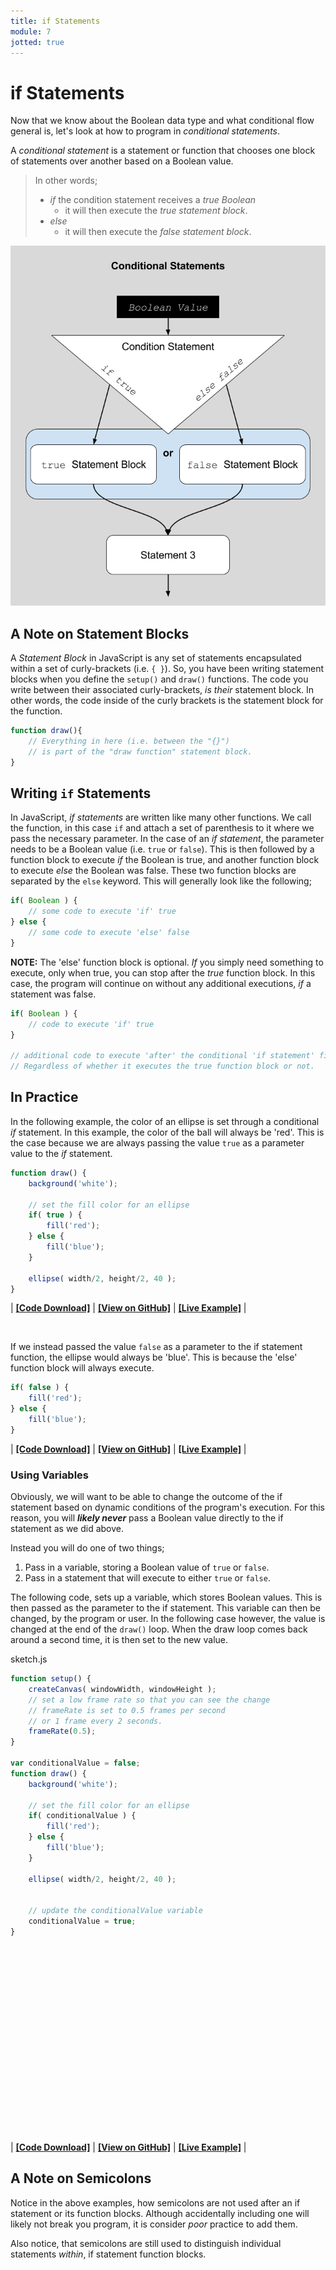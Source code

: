 ```yaml
---
title: if Statements
module: 7
jotted: true
---
```


# if Statements

Now that we know about the Boolean data type and what conditional flow general is, let's look at how to program in _conditional statements_.

A _conditional statement_ is a statement or function that chooses one block of statements over another based on a Boolean value.

> In other words;
>
> - _if_ the condition statement receives a _true Boolean_
>   - it will then execute the _true statement block_.
> - _else_
>   - it will then execute the _false statement block_.

![Visual example of a conditional statement program flow.](../imgs/ConditionalStatement.png "Visual example of a conditional statement program flow.")

## A Note on Statement Blocks

A _Statement Block_ in JavaScript is any set of statements encapsulated within a set of curly-brackets (i.e. `{ }`). So, you have been writing statement blocks when you define the `setup()` and `draw()` functions. The code you write between their associated curly-brackets, _is their_ statement block. In other words, the code inside of the curly brackets is the statement block for the function.

```js
function draw(){
    // Everything in here (i.e. between the "{}")
    // is part of the "draw function" statement block.
}
```

## Writing `if` Statements

In JavaScript, _if statements_ are written like many other functions. We call the function, in this case `if` and attach a set of parenthesis to it where we pass the necessary parameter. In the case of an _if statement_, the parameter needs to be a Boolean value (i.e. `true` or `false`). This is then followed by a function block to execute _if_ the Boolean is true, and another function block to execute _else_ the Boolean was false. These two function blocks are separated by the `else` keyword. This will generally look like the following;

```js
if( Boolean ) {
    // some code to execute 'if' true
} else {
    // some code to execute 'else' false
}
```

**NOTE:** The 'else' function block is optional. _If_ you simply need something to execute, only when true, you can stop after the _true_ function block. In this case, the program will continue on without any additional executions, _if_ a statement was false.

```js
if( Boolean ) {
    // code to execute 'if' true
}

// additional code to execute 'after' the conditional 'if statement' finished execution.
// Regardless of whether it executes the true function block or not.
```

## In Practice

In the following example, the color of an ellipse is set through a conditional _if_ statement. In this example, the color of the ball will always be 'red'. This is the case because we are always passing the value `true` as a parameter value to the _if_ statement.

```js
function draw() {
    background('white');

    // set the fill color for an ellipse
    if( true ) {
        fill('red');
    } else {
        fill('blue');
    }

    ellipse( width/2, height/2, 40 );
}
```

| [**[Code Download]**](https://github.com/Montana-Media-Arts/120_CreativeCoding/raw/master/lecture_code/07/01_if_01/01_if_01.zip) | [**[View on GitHub]**](https://github.com/Montana-Media-Arts/120_CreativeCoding/raw/master/lecture_code/07/01_if_01/) | [**[Live Example]**](https://montana-media-arts.github.io/120_CreativeCoding/lecture_code/07/01_if_01/) |

<br />


If we instead passed the value `false` as a parameter to the if statement function, the ellipse would always be 'blue'. This is because the 'else' function block will always execute.

```js
if( false ) {
    fill('red');
} else {
    fill('blue');
}
```

| [**[Code Download]**](https://github.com/Montana-Media-Arts/120_CreativeCoding/raw/master/lecture_code/07/01_if_02/01_if_02.zip) | [**[View on GitHub]**](https://github.com/Montana-Media-Arts/120_CreativeCoding/raw/master/lecture_code/07/01_if_02/) | [**[Live Example]**](https://montana-media-arts.github.io/120_CreativeCoding/lecture_code/07/01_if_02/) |

### Using Variables

Obviously, we will want to be able to change the outcome of the if statement based on dynamic conditions of the program's execution. For this reason, you will _**likely never**_ pass a Boolean value directly to the if statement as we did above.

Instead you will do one of two things;

1. Pass in a variable, storing a Boolean value of `true` or `false`.
2. Pass in a statement that will execute to either `true` or `false`.

The following code, sets up a variable, which stores Boolean values. This is then passed as the parameter to the if statement. This variable can then be changed, by the program or user. In the following case however, the value is changed at the end of the `draw()` loop. When the draw loop comes back around a second time, it is then set to the new value.

<div id="code-heading">sketch.js</div>

```js
function setup() {
    createCanvas( windowWidth, windowHeight );
    // set a low frame rate so that you can see the change
    // frameRate is set to 0.5 frames per second
    // or 1 frame every 2 seconds.
    frameRate(0.5);
}

var conditionalValue = false;
function draw() {
    background('white');

    // set the fill color for an ellipse
    if( conditionalValue ) {
        fill('red');
    } else {
        fill('blue');
    }

    ellipse( width/2, height/2, 40 );


    // update the conditionalValue variable
    conditionalValue = true;
}
```
<div class="displayed_jotted_example">
    <div id="jotted-demo-1" class="" style="height:300px;"></div>
</div>
<script>
    new Jotted(document.querySelector("#jotted-demo-1"), {
    files: [
        {
            type: "js",
            url:"https://raw.githubusercontent.com/Montana-Media-Arts/120_CreativeCoding/master/lecture_code/07/02_if_vars_01/sketch.js"
        },
        {
            type: "html",
            url:"../../../p5_resources/index.html"
    }],
    // plugins: [ "codemirror", "console" ]
    plugins: [ "codemirror" ]
});
</script>


| [**[Code Download]**](https://github.com/Montana-Media-Arts/120_CreativeCoding/raw/master/lecture_code/07/02_if_vars_01/02_if_vars_01.zip) | [**[View on GitHub]**](https://github.com/Montana-Media-Arts/120_CreativeCoding/raw/master/lecture_code/07/02_if_vars_01/) | [**[Live Example]**](https://montana-media-arts.github.io/120_CreativeCoding/lecture_code/07/02_if_vars_01/) |



## A Note on Semicolons

Notice in the above examples, how semicolons are not used after an if statement or its function blocks. Although accidentally including one will likely not break you program, it is consider _poor_ practice to add them.

Also notice, that semicolons are still used to distinguish individual statements _within_, if statement function blocks.
